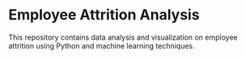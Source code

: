 # Employee Attrition Analysis
This repository contains data analysis and visualization on employee attrition using Python and machine learning techniques.
